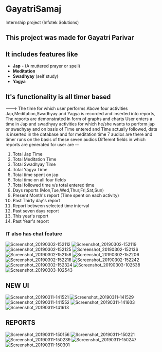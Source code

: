 # GayatriSamaj
Internship project (Infotek Solutions)
## This project was made for Gayatri Parivar
## It includes features like
- **Jap** - (A muttered prayer or spell)
- **Meditation**
- **Swadhyay** (self study)
- **Yagya** 
## It's functionality is all timer based
---> The time for which user performs Above four activities Jap,Meditation,Swadhyay and Yagya is recorded
and inserted into reports, The reports are demonstrated in form of graphs and charts
User enters a time in Jap and swadhyay activities for which he/she wants to perform jap or swadhyay and on basis of Time entered and Time 
actually followed, data is inserted in the database
and for meditation time 7 audios are there and timer runs on the basis of these seven audios
Different fields in which reports are generated for user are --
1. Total Jap Time
2. Total Meditation Time
3. Total Swadhyay Time
4. Total Yagya Time
5. Total time spent on jap 
6. Total time on all four fields 
7. Total followed time v/s total entered time
8. Days reports (Mon,Tue,Wed,Thur,Fri,Sat,Sun)
9. Present Month's report (Time spent on each activity)
10. Past Thirty day's report
11. Report between selected time interval
12. Past seven days report
13. This year's report
14. Past Year's report


### IT also has chat feature


![Screenshot_20190302-152112](https://user-images.githubusercontent.com/34384226/54112898-2e167c80-440d-11e9-880d-cb014714e5c4.png)
![Screenshot_20190302-152119](https://user-images.githubusercontent.com/34384226/54112870-26ef6e80-440d-11e9-9605-de098ff3daa0.png)
![Screenshot_20190302-152125](https://user-images.githubusercontent.com/34384226/54112873-28b93200-440d-11e9-9567-ab3d0ffb887a.png)
![Screenshot_20190302-152136](https://user-images.githubusercontent.com/34384226/54112874-28b93200-440d-11e9-8bb7-59822dcf3b2e.png)
![Screenshot_20190302-152158](https://user-images.githubusercontent.com/34384226/54112875-2951c880-440d-11e9-9199-7ed96e2fcf73.png)
![Screenshot_20190302-152206](https://user-images.githubusercontent.com/34384226/54112876-2951c880-440d-11e9-9229-b40cc28e1779.png)
![Screenshot_20190302-152218](https://user-images.githubusercontent.com/34384226/54112879-29ea5f00-440d-11e9-969c-5bdc0ac4e362.png)
![Screenshot_20190302-152242](https://user-images.githubusercontent.com/34384226/54112881-29ea5f00-440d-11e9-9057-f94d94c08880.png)
![Screenshot_20190302-152324](https://user-images.githubusercontent.com/34384226/54112882-2a82f580-440d-11e9-8d44-0b87b8d2069d.png)
![Screenshot_20190303-102538](https://user-images.githubusercontent.com/34384226/54112886-2bb42280-440d-11e9-8c87-8034f39517fd.png)
![Screenshot_20190303-102543](https://user-images.githubusercontent.com/34384226/54112888-2bb42280-440d-11e9-9ae4-613fe276af39.png)
 ## NEW UI
![Screenshot_20190311-141521](https://user-images.githubusercontent.com/34384226/54112892-2c4cb900-440d-11e9-960c-13d69968285c.png)
![Screenshot_20190311-141529](https://user-images.githubusercontent.com/34384226/54112893-2ce54f80-440d-11e9-8689-53c39c5598e5.png)
![Screenshot_20190311-141552](https://user-images.githubusercontent.com/34384226/54112894-2d7de600-440d-11e9-9dca-eeb03f5eec82.png)
![Screenshot_20190311-141603](https://user-images.githubusercontent.com/34384226/54112895-2d7de600-440d-11e9-8f53-6896742aede7.png)
![Screenshot_20190311-141613](https://user-images.githubusercontent.com/34384226/54112897-2e167c80-440d-11e9-9d87-ef900478d4de.png)

## REPORTS
![Screenshot_20190311-150156](https://user-images.githubusercontent.com/34384226/54114731-0d502600-4411-11e9-9624-2fe8655a18a3.png)
![Screenshot_20190311-150221](https://user-images.githubusercontent.com/34384226/54114733-0d502600-4411-11e9-9bef-4bede4664802.png)
![Screenshot_20190311-150239](https://user-images.githubusercontent.com/34384226/54114734-0de8bc80-4411-11e9-82f6-e217e2556f7f.png)
![Screenshot_20190311-150247](https://user-images.githubusercontent.com/34384226/54114735-0de8bc80-4411-11e9-8c92-cb6171168649.png)
![Screenshot_20190311-150301](https://user-images.githubusercontent.com/34384226/54114736-0de8bc80-4411-11e9-9160-c23710d101f9.png)


